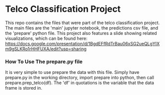 # Telco Classification Project
This repo contains the files that were part of the telco classification project. The main files are the 'main' jupyter notebook, the predictions csv file, and the 'prepare' python file. This project also features a slide showing related visualizations, which can be found here: https://docs.google.com/presentation/d/1BgdEFfRdTrBau06xSG2ueQLgYIXm9gSLKRo1rHHFUXA/edit?usp=sharing

### How To Use The prepare.py file
It is very simple to use prepare the data with this file. Simply have prepare.py in the working directory, import prepare into python, then call prepare.prep_telco(df). The 'df' in quotations is the variable that the data frame is stored in.